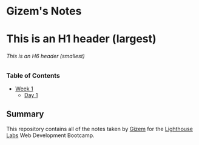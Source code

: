 # Gizem's Notes

# This is an H1 header (largest)

###### This is an H6 header (smallest)

### Table of Contents

- [Week 1](/Week_1)
  - [Day 1](/Week_1/Day_1)

## Summary

This repository contains all of the notes taken by [Gizem](https://github.com/gizemocak) for the [Lighthouse Labs](https://www.lighthouselabs.ca/?gclid=EAIaIQobChMI95ersZX24QIVgYTICh2GMwgBEAAYASAAEgIIH_D_BwE) Web Development Bootcamp.
